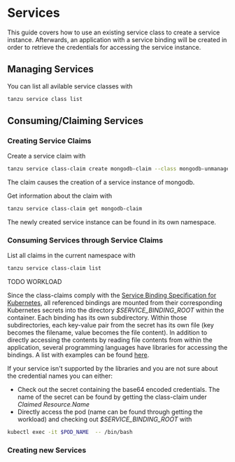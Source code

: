# Services

This guide covers how to use an existing service class to create a service instance. Afterwards, an application with a service binding will be created in order to retrieve the credentials for accessing the service instance.

## Managing Services

You can list all avilable service classes with

```sh
tanzu service class list
```

## Consuming/Claiming Services

### Creating Service Claims

Create a service claim with

```sh
tanzu service class-claim create mongodb-claim --class mongodb-unmanaged
```

The claim causes the creation of a service instance of mongodb.

Get information about the claim with

```sh
tanzu service class-claim get mongodb-claim
```

The newly created service instance can be found in its own namespace.

### Consuming Services through Service Claims

List all claims in the current namespace with

```sh
tanzu service class-claim list
```

TODO WORKLOAD

Since the class-claims comply with the [Service Binding Specification for Kubernetes](https://github.com/servicebinding/spec), all referenced bindings are mounted from their corresponding Kubernetes secrets into the directory _$SERVICE_BINDING_ROOT_ within the container. Each binding has its own subdirectory. Within those subdirectories, each key-value pair from the secret has its own file (key becomes the filename, value becomes the file content). In addition to directly accessing the contents by reading file contents from within the application, several programming languages have libraries for accessing the bindings. A list with examples can be found [here](https://servicebinding.io/application-developer/).

If your service isn't supported by the libraries and you are not sure about the credential names you can either:

- Check out the secret containing the base64 encoded credentials. The name of the secret can be found by getting the class-claim under _Claimed Resource.Name_
- Directly access the pod (name can be found through getting the workload) and checking out _$SERVICE_BINDING_ROOT_ with

```sh
kubectl exec -it $POD_NAME  -- /bin/bash
``` 

### Creating new Services
